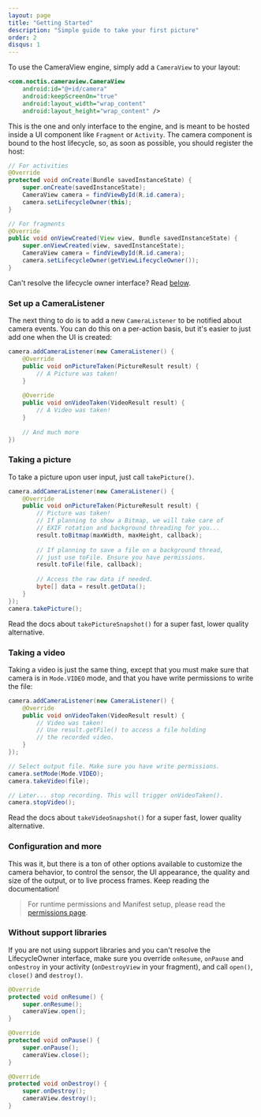 ```yaml
---
layout: page
title: "Getting Started"
description: "Simple guide to take your first picture"
order: 2
disqus: 1
---
```


To use the CameraView engine, simply add a `CameraView` to your layout:

```xml
<com.noctis.cameraview.CameraView
    android:id="@+id/camera"
    android:keepScreenOn="true"
    android:layout_width="wrap_content"
    android:layout_height="wrap_content" />
```

This is the one and only interface to the engine, and is meant to be hosted inside a UI component
like `Fragment` or `Activity`. The camera component is bound to the host lifecycle, so, as soon as possible,
you should register the host:

```java
// For activities
@Override
protected void onCreate(Bundle savedInstanceState) {
    super.onCreate(savedInstanceState);
    CameraView camera = findViewById(R.id.camera);
    camera.setLifecycleOwner(this);
}

// For fragments
@Override
public void onViewCreated(View view, Bundle savedInstanceState) {
    super.onViewCreated(view, savedInstanceState);
    CameraView camera = findViewById(R.id.camera);
    camera.setLifecycleOwner(getViewLifecycleOwner());
}
```

Can't resolve the lifecycle owner interface? Read [below](#without-support-libraries).

### Set up a CameraListener

The next thing to do is to add a new `CameraListener` to be notified about camera events.
You can do this on a per-action basis, but it's easier to just add one when the UI is created:

```java
camera.addCameraListener(new CameraListener() {
    @Override
    public void onPictureTaken(PictureResult result) {
        // A Picture was taken!
    }
    
    @Override
    public void onVideoTaken(VideoResult result) {
        // A Video was taken!
    }
    
    // And much more
})
```

### Taking a picture

To take a picture upon user input, just call `takePicture()`.

```java
camera.addCameraListener(new CameraListener() {
    @Override
    public void onPictureTaken(PictureResult result) {
        // Picture was taken!
        // If planning to show a Bitmap, we will take care of
        // EXIF rotation and background threading for you...
        result.toBitmap(maxWidth, maxHeight, callback);
        
        // If planning to save a file on a background thread,
        // just use toFile. Ensure you have permissions.
        result.toFile(file, callback);
        
        // Access the raw data if needed.
        byte[] data = result.getData();
    }
});
camera.takePicture();
```

Read the docs about `takePictureSnapshot()` for a super fast, lower quality alternative.

### Taking a video

Taking a video is just the same thing, except that you must make sure that camera is in `Mode.VIDEO` mode,
and that you have write permissions to write the file:


```java
camera.addCameraListener(new CameraListener() {
    @Override
    public void onVideoTaken(VideoResult result) {
        // Video was taken!
        // Use result.getFile() to access a file holding
        // the recorded video.
    }
});

// Select output file. Make sure you have write permissions.
camera.setMode(Mode.VIDEO);
camera.takeVideo(file);

// Later... stop recording. This will trigger onVideoTaken().
camera.stopVideo();
```

Read the docs about `takeVideoSnapshot()` for a super fast, lower quality alternative.

### Configuration and more

This was it, but there is a ton of other options available to customize the camera behavior,
to control the sensor, the UI appearance, the quality and size of the output, or to live process
frames. Keep reading the documentation!

> For runtime permissions and Manifest setup, please read the [permissions page](../docs/runtime-permissions).

### Without support libraries

If you are not using support libraries and you can't resolve the LifecycleOwner interface,
make sure you override `onResume`, `onPause` and  `onDestroy` in your activity (`onDestroyView`
in your fragment), and call `open()`, `close()` and `destroy()`.

```java
@Override
protected void onResume() {
    super.onResume();
    cameraView.open();
}

@Override
protected void onPause() {
    super.onPause();
    cameraView.close();
}

@Override
protected void onDestroy() {
    super.onDestroy();
    cameraView.destroy();
}
```

